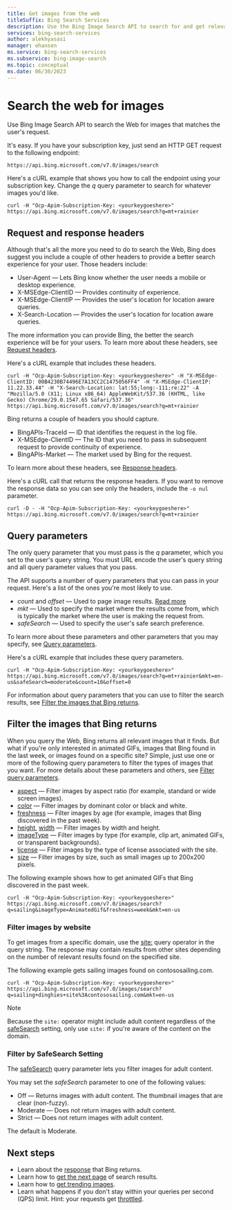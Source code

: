 ```yaml
---
title: Get images from the web
titleSuffix: Bing Search Services
description: Use the Bing Image Search API to search for and get relevant images from the web.
services: bing-search-services
author: alekhyasasi
manager: ehansen
ms.service: bing-search-services
ms.subservice: bing-image-search
ms.topic: conceptual
ms.date: 06/30/2023
---
```


# Search the web for images

Use Bing Image Search API to search the Web for images that matches the user's request.

It's easy. If you have your subscription key, just send an HTTP GET request to the following endpoint:

`https://api.bing.microsoft.com/v7.0/images/search`

Here's a cURL example that shows you how to call the endpoint using your subscription key. Change the *q* query parameter to search for whatever images you'd like.

```curl
curl -H "Ocp-Apim-Subscription-Key: <yourkeygoeshere>" https://api.bing.microsoft.com/v7.0/images/search?q=mt+rainier
```

## Request and response headers

Although that's all the more you need to do to search the Web, Bing does suggest you include a couple of other headers to provide a better search experience for your user. Those headers include:

- User-Agent &mdash; Lets Bing know whether the user needs a mobile or desktop experience.
- X-MSEdge-ClientID &mdash; Provides continuity of experience.
- X-MSEdge-ClientIP &mdash; Provides the user's location for location aware queries.
- X-Search-Location &mdash; Provides the user's location for location aware queries.

The more information you can provide Bing, the better the search experience will be for your users. To learn more about these headers, see [Request headers](../reference/headers.md#request-headers).

Here's a cURL example that includes these headers.

```curl
curl -H "Ocp-Apim-Subscription-Key: <yourkeygoeshere>" -H "X-MSEdge-ClientID: 00B4230B74496E7A13CC2C1475056FF4" -H "X-MSEdge-ClientIP: 11.22.33.44" -H "X-Search-Location: lat:55;long:-111;re:22" -A "Mozilla/5.0 (X11; Linux x86_64) AppleWebKit/537.36 (KHTML, like Gecko) Chrome/29.0.1547.65 Safari/537.36" https://api.bing.microsoft.com/v7.0/images/search?q=mt+rainier
```

Bing returns a couple of headers you should capture.

- BingAPIs-TraceId &mdash; ID that identifies the request in the log file.
- X-MSEdge-ClientID &mdash; The ID that you need to pass in subsequent request to provide continuity of experience.
- BingAPIs-Market &mdash; The market used by Bing for the request.

To learn more about these headers, see [Response headers](../reference/headers.md#response-headers).

Here's a cURL call that returns the response headers. If you want to remove the response data so you can see only the headers, include the `-o nul` parameter.

```curl
curl -D - -H "Ocp-Apim-Subscription-Key: <yourkeygoeshere>" https://api.bing.microsoft.com/v7.0/images/search?q=mt+rainier
```

## Query parameters

The only query parameter that you must pass is the *q* parameter, which you set to the user's query string. You must URL encode the user's query string and all query parameter values that you pass.

The API supports a number of query parameters that you can pass in your request. Here's a list of the ones you're most likely to use.

- *count* and *offset* &mdash; Used to page image results. [Read more](../../bing-web-search/page-results.md)
- *mkt* &mdash; Used to specify the market where the results come from, which is typically the market where the user is making the request from.
- *safeSearch* &mdash; Used to specify the user's safe search preference.

To learn more about these parameters and other parameters that you may specify, see [Query parameters](../reference/query-parameters.md).

Here's a cURL example that includes these query parameters.

```curl
curl -H "Ocp-Apim-Subscription-Key: <yourkeygoeshere>" https://api.bing.microsoft.com/v7.0/images/search?q=mt+rainier&mkt=en-us&safeSearch=moderate&count=10&offset=0
```

For information about query parameters that you can use to filter the search results, see [Filter the images that Bing returns](#filter-the-images-that-bing-returns).

## Filter the images that Bing returns

When you query the Web, Bing returns all relevant images that it finds. But what if you're only interested in animated GIFs, images that Bing found in the last week, or images found on a specific site? Simple, just use one or more of the following query parameters to filter the types of images that you want. For more details about these parameters and others, see [Filter query parameters](../reference/query-parameters.md#filter-query-parameters).

- [aspect](../reference/query-parameters.md#aspect) &mdash; Filter images by aspect ratio (for example, standard or wide screen images).
- [color](../reference/query-parameters.md#color) &mdash; Filter images by dominant color or black and white.
- [freshness](../reference/query-parameters.md#freshness) &mdash; Filter images by age (for example, images that Bing discovered in the past week).
- [height](../reference/query-parameters.md#height), [width](../reference/query-parameters.md#width) &mdash; Filter images by width and height.
- [imageType](../reference/query-parameters.md#imagetype) &mdash; Filter images by type (for example, clip art, animated GIFs, or transparent backgrounds).
- [license](../reference/query-parameters.md#license) &mdash; Filter images by the type of license associated with the site.
- [size](../reference/query-parameters.md#size) &mdash; Filter images by size, such as small images up to 200x200 pixels.

The following example shows how to get animated GIFs that Bing discovered in the past week.  

```http
curl -H "Ocp-Apim-Subscription-Key: <yourkeygoeshere>" https://api.bing.microsoft.com/v7.0/images/search?q=sailing&imageType=AnimatedGif&freshness=week&mkt=en-us 
```

### Filter images by website

To get images from a specific domain, use the [site:](https://help.bing.microsoft.com/#apex/18/en-US/10001/-1) query operator in the query string. The response may contain results from other sites depending on the number of relevant results found on the specified site.

The following example gets sailing images found on contososailing.com.

```http
curl -H "Ocp-Apim-Subscription-Key: <yourkeygoeshere>" https://api.bing.microsoft.com/v7.0/images/search?q=sailing+dinghies+site%3Acontososailing.com&mkt=en-us
```

> [!NOTE]
> Because the `site:` operator might include adult content regardless of the [safeSearch](../reference/query-parameters.md#safesearch) setting, only use `site:` if you're aware of the content on the domain.

### Filter by SafeSearch Setting

The [safeSearch](../reference/query-parameters.md#safesearch) query parameter lets you filter images for adult content.

You may set the *safeSearch* parameter to one of the following values:

- Off &mdash; Returns images with adult content. The thumbnail images that are clear (non-fuzzy).
- Moderate &mdash; Does not return images with adult content.
- Strict &mdash; Does not return images with adult content.

The default is Moderate.

## Next steps

- Learn about the [response](search-response.md) that Bing returns.
- Learn how to [get the next page](../../bing-web-search/page-results.md) of search results.
- Learn how to [get trending images](trending-images.md).
- Learn what happens if you don't stay within your queries per second (QPS) limit. Hint: your requests get [throttled](../../bing-web-search/throttling-requests.md).
